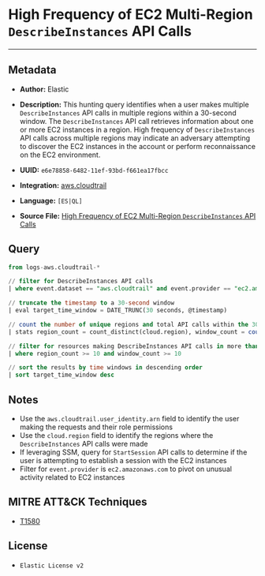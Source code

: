 # High Frequency of EC2 Multi-Region `DescribeInstances` API Calls

---

## Metadata

- **Author:** Elastic
- **Description:** This hunting query identifies when a user makes multiple `DescribeInstances` API calls in multiple regions within a 30-second window. The `DescribeInstances` API call retrieves information about one or more EC2 instances in a region. High frequency of `DescribeInstances` API calls across multiple regions may indicate an adversary attempting to discover the EC2 instances in the account or perform reconnaissance on the EC2 environment.

- **UUID:** `e6e78858-6482-11ef-93bd-f661ea17fbcc`
- **Integration:** [aws.cloudtrail](https://docs.elastic.co/integrations/aws/cloudtrail)
- **Language:** `[ES|QL]`
- **Source File:** [High Frequency of EC2 Multi-Region `DescribeInstances` API Calls](../queries/ec2_discovery_multi_region_describe_instance_calls.toml)

## Query

```sql
from logs-aws.cloudtrail-*

// filter for DescribeInstances API calls
| where event.dataset == "aws.cloudtrail" and event.provider == "ec2.amazonaws.com" and event.action == "DescribeInstances"

// truncate the timestamp to a 30-second window
| eval target_time_window = DATE_TRUNC(30 seconds, @timestamp)

// count the number of unique regions and total API calls within the 30-second window
| stats region_count = count_distinct(cloud.region), window_count = count(*) by target_time_window, aws.cloudtrail.user_identity.arn

// filter for resources making DescribeInstances API calls in more than 10 regions within the 30-second window
| where region_count >= 10 and window_count >= 10

// sort the results by time windows in descending order
| sort target_time_window desc
```

## Notes

- Use the `aws.cloudtrail.user_identity.arn` field to identify the user making the requests and their role permissions
- Use the `cloud.region` field to identify the regions where the `DescribeInstances` API calls were made
- If leveraging SSM, query for `StartSession` API calls to determine if the user is attempting to establish a session with the EC2 instances
- Filter for `event.provider` is `ec2.amazonaws.com` to pivot on unusual activity related to EC2 instances

## MITRE ATT&CK Techniques

- [T1580](https://attack.mitre.org/techniques/T1580)

## License

- `Elastic License v2`
